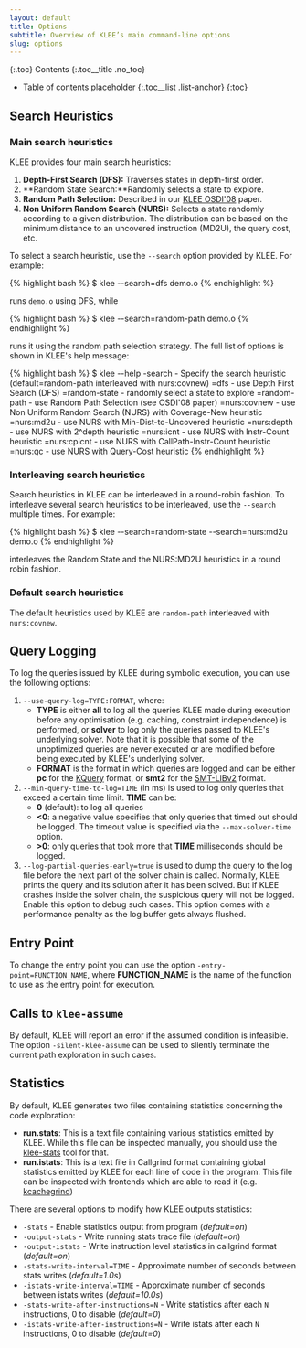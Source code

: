 ```yaml
---
layout: default
title: Options
subtitle: Overview of KLEE’s main command-line options
slug: options
---
```


{:.toc}
Contents
{:.toc__title .no_toc}
* Table of contents placeholder
{:.toc__list .list-anchor}
{:toc}

## Search Heuristics

### Main search heuristics

KLEE provides four main search heuristics:

1.  **Depth-First Search (DFS):** Traverses states in depth-first order.
2.  **Random State Search:**Randomly selects a state to explore.
3.  **Random Path Selection:** Described in our [KLEE OSDI'08](http://www.doc.ic.ac.uk/~cristic/papers/klee-osdi-08.pdf) paper.
4.  **Non Uniform Random Search (NURS):** Selects a state randomly according to a given distribution. The distribution can be based on the minimum distance to an uncovered instruction (MD2U), the query cost, etc.

To select a search heuristic, use the `--search` option provided by KLEE. For example:

{% highlight bash %}
$ klee --search=dfs demo.o
{% endhighlight %}

runs `demo.o` using DFS, while

{% highlight bash %}
$ klee --search=random-path demo.o
{% endhighlight %}

runs it using the random path selection strategy. The full list of options is shown in KLEE's help message:

{% highlight bash %}
$ klee --help
-search - Specify the search heuristic (default=random-path interleaved with nurs:covnew)
  =dfs - use Depth First Search (DFS)
  =random-state - randomly select a state to explore
  =random-path - use Random Path Selection (see OSDI'08 paper)
  =nurs:covnew - use Non Uniform Random Search (NURS) with Coverage-New heuristic
  =nurs:md2u - use NURS with Min-Dist-to-Uncovered heuristic
  =nurs:depth - use NURS with 2^depth heuristic
  =nurs:icnt - use NURS with Instr-Count heuristic
  =nurs:cpicnt - use NURS with CallPath-Instr-Count heuristic
  =nurs:qc - use NURS with Query-Cost heuristic
{% endhighlight %}

### Interleaving search heuristics

Search heuristics in KLEE can be interleaved in a round-robin fashion. To interleave several search heuristics to be interleaved, use the `--search` multiple times. For example:

{% highlight bash %}
$ klee --search=random-state --search=nurs:md2u demo.o
{% endhighlight %}

interleaves the Random State and the NURS:MD2U heuristics in a round robin fashion.  

### Default search heuristics

The default heuristics used by KLEE are `random-path` interleaved with `nurs:covnew`.

## Query Logging

To log the queries issued by KLEE during symbolic execution, you can use the following options:

1.  `--use-query-log=TYPE:FORMAT`, where:
    - **TYPE** is either **all** to log all the queries KLEE made during execution before any optimisation (e.g. caching, constraint independence) is performed, or **solver** to log only the queries passed to KLEE's underlying solver. Note that it is possible that some of the unoptimized queries are never executed or are modified before being executed by KLEE's underlying solver.
    - **FORMAT** is the format in which queries are logged and can be either **pc** for the [KQuery]({{site.baseurl}}/docs/kquery) format, or **smt2** for the [SMT-LIBv2](http://www.smtlib.org) format.
2.  `--min-query-time-to-log=TIME` (in ms) is used to log only queries that exceed a certain time limit. **TIME** can be:
    - **0** (default): to log all queries
    - **&lt;0**: a negative value specifies that only queries that timed out should be logged. The timeout value is specified via the `--max-solver-time` option.
    - **&gt;0**: only queries that took more that **TIME** milliseconds should be logged.
3. `--log-partial-queries-early=true` is used to dump the query to the log file before the next part of the solver chain is called.  Normally, KLEE prints the query and its solution after it has been solved. But if KLEE crashes inside the solver chain, the suspicious query will not be logged. Enable this option to debug such cases. This option comes with a performance penalty as the log buffer gets always flushed.

## Entry Point

To change the entry point you can use the option `-entry-point=FUNCTION_NAME`, where **FUNCTION_NAME** is the name of the function to use as the entry point for execution.

## Calls to `klee-assume`

By default, KLEE will report an error if the assumed condition is infeasible. The option `-silent-klee-assume` can be used to sliently terminate the current path exploration in such cases.

## Statistics

By default, KLEE generates two files containing statistics concerning the code exploration:

* **run.stats**: This is a text file containing various statistics emitted by KLEE. While this file can be inspected manually, you should use the [klee-stats]({{site.baseurl}}/docs/tools) tool for that.
* **run.istats**: This is a text file in Callgrind format containing global statistics emitted by KLEE for each line of code in the program. This file can be inspected with frontends which are able to read it (e.g. [kcachegrind](https://kcachegrind.github.io/))

There are several options to modify how KLEE outputs statistics:

* `-stats`                             - Enable statistics output from program (*default=on*)
* `-output-stats`                      - Write running stats trace file (*default=on*)
* `-output-istats`                     - Write instruction level statistics in callgrind format (*default=on*)
* `-stats-write-interval=TIME`         - Approximate number of seconds between stats writes (*default=1.0s*)
* `-istats-write-interval=TIME`        - Approximate number of seconds between istats writes (*default=10.0s*)
* `-stats-write-after-instructions=N`  - Write statistics after each `N` instructions, 0 to disable (*default=0*)
* `-istats-write-after-instructions=N` - Write istats after each `N` instructions, 0 to disable (*default=0*)
